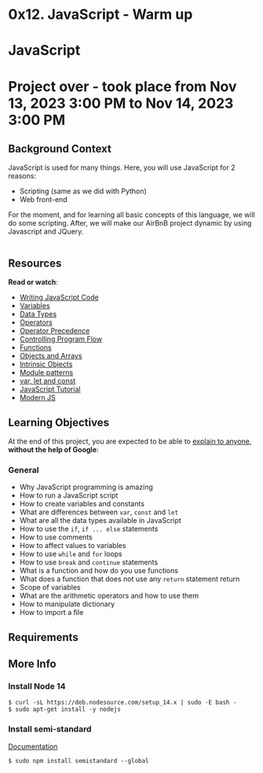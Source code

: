 # 0x12. JavaScript - Warm up
# JavaScript

 # Project over - took place from Nov 13, 2023 3:00 PM to Nov 14, 2023 3:00 PM


 <div class="panel panel-default" id="project-description">
  <div class="panel-body">
    <h2>Background Context</h2>

<p>JavaScript is used for many things. Here, you will use JavaScript for 2 reasons:</p>

<ul>
<li>Scripting (same as we did with Python)</li>
<li>Web front-end</li>
</ul>

<p>For the moment, and for learning all basic concepts of this language, we will do some scripting.
After, we will make our AirBnB project dynamic by using Javascript and JQuery.</p>

<p><img src="https://s3.amazonaws.com/intranet-projects-files/holbertonschool-higher-level_programming+/303/Javascript-535.png.jpeg" alt="" loading="lazy" style=""></p>

<h2>Resources</h2>

<p><strong>Read or watch</strong>:</p>

<ul>
<li><a href="/rltoken/3HLjEesLsmyWfRUWnxgUGg" title="Writing JavaScript Code" target="_blank">Writing JavaScript Code</a> </li>
<li><a href="/rltoken/zgOWmcpVLZFEmFlmuwayyg" title="Variables" target="_blank">Variables</a> </li>
<li><a href="/rltoken/VPd6JWaLrwOBzjAeXNAEqg" title="Data Types" target="_blank">Data Types</a> </li>
<li><a href="/rltoken/3HLjEesLsmyWfRUWnxgUGg" title="Operators" target="_blank">Operators</a> </li>
<li><a href="/rltoken/PHtcJJk30gBNmlFQ9R4RVg" title="Operator Precedence" target="_blank">Operator Precedence</a> </li>
<li><a href="/rltoken/tsreKcNh_KmTmLPHsfvJRw" title="Controlling Program Flow" target="_blank">Controlling Program Flow</a> </li>
<li><a href="/rltoken/e3EfHIxICdIncGBwwIDbXQ" title="Functions" target="_blank">Functions</a> </li>
<li><a href="/rltoken/jg7IbvJpV2oLIKgqOAQH1g" title="Objects and Arrays" target="_blank">Objects and Arrays</a> </li>
<li><a href="/rltoken/jg7IbvJpV2oLIKgqOAQH1g" title="Intrinsic Objects" target="_blank">Intrinsic Objects</a> </li>
<li><a href="/rltoken/g-MgvO09Ur02RhM63gVyXw" title="Module patterns" target="_blank">Module patterns</a> </li>
<li><a href="/rltoken/gJi61GeJTRX0g-M0Rx-0Iw" title="var, let and const" target="_blank">var, let and const</a> </li>
<li><a href="/rltoken/Y8hkOcy5jO22lQGyF6_NiA" title="JavaScript Tutorial" target="_blank">JavaScript Tutorial</a> </li>
<li><a href="/rltoken/NZawtiBjWUpiojnrtVywNw" title="Modern JS" target="_blank">Modern JS</a> </li>
</ul>

<h2>Learning Objectives</h2>

<p>At the end of this project, you are expected to be able to <a href="/rltoken/UFSXQvb7c_45LRd6SdzFTg" title="explain to anyone" target="_blank">explain to anyone</a>, <strong>without the help of Google</strong>:</p>

<h3>General</h3>

<ul>
<li>Why JavaScript programming is amazing</li>
<li>How to run a JavaScript script</li>
<li>How to create variables and constants</li>
<li>What are differences between <code>var</code>, <code>const</code> and <code>let</code></li>
<li>What are all the data types available in JavaScript</li>
<li>How to use the <code>if</code>, <code>if ... else</code> statements</li>
<li>How to use comments</li>
<li>How to affect values to variables</li>
<li>How to use <code>while</code> and <code>for</code> loops</li>
<li>How to use <code>break</code> and <code>continue</code> statements</li>
<li>What is a function and how do you use functions</li>
<li>What does a function that does not use any <code>return</code> statement return</li>
<li>Scope of variables</li>
<li>What are the arithmetic operators and how to use them</li>
<li>How to manipulate dictionary</li>
<li>How to import a file</li>
</ul>


<h2>Requirements</h2>



<h2>More Info</h2>

<h3>Install Node 14</h3>

<pre><code>$ curl -sL https://deb.nodesource.com/setup_14.x | sudo -E bash -
$ sudo apt-get install -y nodejs
</code></pre>

<h3>Install semi-standard</h3>

<p><a href="/rltoken/35q5Pc6A6KWPyd3kGeRQFg" title="Documentation" target="_blank">Documentation</a></p>

<pre><code>$ sudo npm install semistandard --global
</code></pre>

  </div>
</div>
